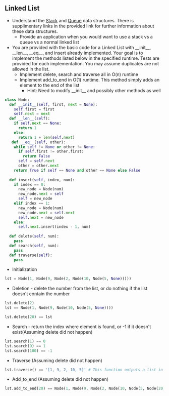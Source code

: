 ## Linked List

* Understand the [Stack](https://www.geeksforgeeks.org/stack-data-structure/) and [Queue](https://www.geeksforgeeks.org/queue-data-structure/) data structures.  There is supplimentary links in the provided link for further information about these data structures.
  * Provide an application when you would want to use a stack vs a queue vs a normal linked list
* You are provided with the basic code for a Linked List with \_\_init\_\_, \_\_len\_\_, \_\_eq\_\_, and insert already implemented. Your goal is to implement the methods listed below in the specified runtime. Tests are provided for each implementation. You may assume duplicates are not allowed in the list.
  * Implement delete, search and traverse all in O(n) runtime
  * Implement add_to_end in O(1) runtime. This method simply adds an element to the end of the list
    * Hint: Need to modify \_\_init\_\_ and possibly other methods as well


```Python
class Node:
  def __init__(self, first, next = None):
    self.first = first
    self.next = next
  def __len__(self):
    if self.next == None:
      return 1
    else:
      return 1 + len(self.next)
   def __eq__(self, other):
    while self != None or other != None:
      if self.first != other.first:
        return False
      self = self.next
      other = other.next
    return True if self == None and other == None else False
      
  def insert(self, index, num):
    if index == 0:
      new_node = Node(num)
      new_node.next = self
      self = new_node
    elif index == 1:
      new_node = Node(num)
      new_node.next = self.next
      self.next = new_node
    else:
      self.next.insert(index - 1, num)
      
  def delete(self, num):
    pass
  def search(self, num):
    pass
  def traverse(self):
    pass
```

* Initialization
```Python
lst = Node(1, Node(9, Node(2, Node(10, Node(5, None)))))
```

* Deletion - delete the number from the list, or do nothing if the list doesn't contain the number
```Python
lst.delete(2)
lst == Node(1, Node(9, Node(10, Node(5, None))))

lst.delete(20) == lst
```

* Search - return the index where element is found, or -1 if it doesn't exist(Assuming delete did not happen)
```Python
lst.search(1) == 0
lst.search(9) == 1
lst.search(100) == -1
```

* Traverse (Assuming delete did not happen)
```Python
lst.traverse() == '[1, 9, 2, 10, 5]' # This function outputs a list in string format
```

* Add_to_end (Assuming delete did not happen)
```Python
lst.add_to_end(20) == Node(1, Node(9, Node(2, Node(10, Node(5, Node(20, None)))))
```
